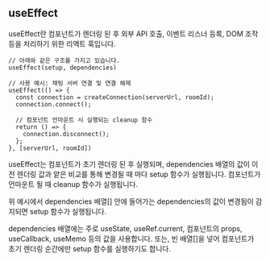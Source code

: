 ## useEffect

useEffect란 컴포넌트가 렌더링 된 후 외부 API 호출, 이벤트 리스너 등록, DOM 조작 등을 처리하기 위한 리액트 훅입니다.

```
// 아래와 같은 구조를 가지고 있습니다.
useEffect(setup, dependencies)

// 사용 예시: 채팅 서버 연결 및 연결 해제
useEffect(() => {
  const connection = createConnection(serverUrl, roomId);
  connection.connect();

  // 컴포넌트 언마운트 시 실행되는 cleanup 함수
  return () => {
    connection.disconnect(); 
  };
}, [serverUrl, roomId])

```

useEffect는 컴포넌트가 초기 렌더링 된 후 실행되며, dependencies 배열의 값이 이전 렌더링 값과 얕은 비교를 통해 변경될 때 마다 setup 함수가 실행됩니다.
컴포넌트가 언마운트 될 때 cleanup 함수가 실행됩니다.

위 예시에서 dependencies 배열[] 안에 들어가는 dependencies의 값이 변경됨이 감지되면 setup 함수가 실행됩니다.

dependencies 배열에는 주로 useState, useRef.current, 컴포넌트의 props, useCallback, useMemo 등의 값을 사용합니다. 
또는, 빈 배열[]을 넣어 컴포넌트가 초기 렌더링 순간에만 setup 함수를 실행하기도 합니다.
